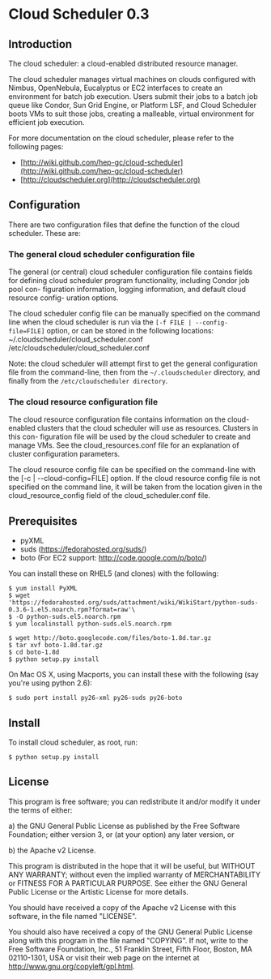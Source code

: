 Cloud Scheduler 0.3
====================

Introduction
--------------
The cloud scheduler: a cloud-enabled distributed resource manager.

The cloud scheduler manages virtual machines on clouds configured with Nimbus, 
OpenNebula, Eucalyptus or EC2 interfaces to create an environment for batch 
job execution. Users submit their jobs to a batch job queue like Condor, Sun 
Grid Engine, or Platform LSF, and Cloud Scheduler boots VMs to suit those jobs,
creating a malleable, virtual environment for efficient job execution.

For more documentation on the cloud scheduler, please refer to the following pages:

* [http://wiki.github.com/hep-gc/cloud-scheduler](http://wiki.github.com/hep-gc/cloud-scheduler)
* [http://cloudscheduler.org](http://cloudscheduler.org)

Configuration
-------------

There are two configuration files that define the function of the cloud scheduler. 
These are:

### The general cloud scheduler configuration file

The general (or central) cloud scheduler configuration file contains fields for
defining cloud scheduler program functionality, including Condor job pool con-
figuration information, logging information, and default cloud resource config-
uration options. 

The cloud scheduler config file can be manually specified on the command line 
when the cloud scheduler is run via the `[-f FILE | --config-file=FILE]` option, 
or can be stored in  the following locations:
    ~/.cloudscheduler/cloud_scheduler.conf
    /etc/cloudscheduler/cloud_scheduler.conf

Note: the cloud scheduler will attempt first to get the general configuration
file from the command-line, then from the `~/.cloudscheduler` directory, and finally from the
`/etc/cloudscheduler directory`.

### The cloud resource configuration file

The cloud resource configuration file contains information on the cloud-enabled
clusters that the cloud scheduler will use as resources. Clusters in this con-
figuration file will be used by the cloud scheduler to create and manage VMs.
See the cloud_resources.conf file for an explanation of cluster configuration parameters.

The cloud resource config file can be specified on the command-line with the
[-c | --cloud-config=FILE] option. If the cloud resource config file is not
specified on the command line, it will be taken from the location given in the
cloud_resource_config field of the cloud_scheduler.conf file.


Prerequisites
----------------
* pyXML
* suds (https://fedorahosted.org/suds/)
* boto (For EC2 support: http://code.google.com/p/boto/)

You can install these on RHEL5 (and clones) with the following:

    $ yum install PyXML
    $ wget 'https://fedorahosted.org/suds/attachment/wiki/WikiStart/python-suds-0.3.6-1.el5.noarch.rpm?format=raw'\
    $ -O python-suds.el5.noarch.rpm
    $ yum localinstall python-suds.el5.noarch.rpm

    $ wget http://boto.googlecode.com/files/boto-1.8d.tar.gz
    $ tar xvf boto-1.8d.tar.gz
    $ cd boto-1.8d
    $ python setup.py install

On Mac OS X, using Macports, you can install these with the following
(say you're using python 2.6):

    $ sudo port install py26-xml py26-suds py26-boto


Install
-----------

To install cloud scheduler, as root, run:

    $ python setup.py install


License
---------

This program is free software; you can redistribute it and/or modify
it under the terms of either:

a) the GNU General Public License as published by the Free
Software Foundation; either version 3, or (at your option) any
later version, or

b) the Apache v2 License.

This program is distributed in the hope that it will be useful,
but WITHOUT ANY WARRANTY; without even the implied warranty of
MERCHANTABILITY or FITNESS FOR A PARTICULAR PURPOSE.  See either
the GNU General Public License or the Artistic License for more details.

You should have received a copy of the Apache v2 License with this
software, in the file named "LICENSE".

You should also have received a copy of the GNU General Public License
along with this program in the file named "COPYING". If not, write to the
Free Software Foundation, Inc., 51 Franklin Street, Fifth Floor, 
Boston, MA 02110-1301, USA or visit their web page on the internet at
http://www.gnu.org/copyleft/gpl.html.


